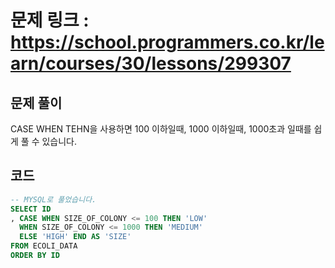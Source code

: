 # 문제 링크 : https://school.programmers.co.kr/learn/courses/30/lessons/299307

## 문제 풀이 
CASE WHEN TEHN을 사용하면 100 이하일때, 1000 이하일때, 1000초과 일때를 쉽게 풀 수 있습니다.<br/>

## 코드
```sql
-- MYSQL로 풀었습니다.
SELECT ID
, CASE WHEN SIZE_OF_COLONY <= 100 THEN 'LOW' 
  WHEN SIZE_OF_COLONY <= 1000 THEN 'MEDIUM' 
  ELSE 'HIGH' END AS 'SIZE' 
FROM ECOLI_DATA
ORDER BY ID
```